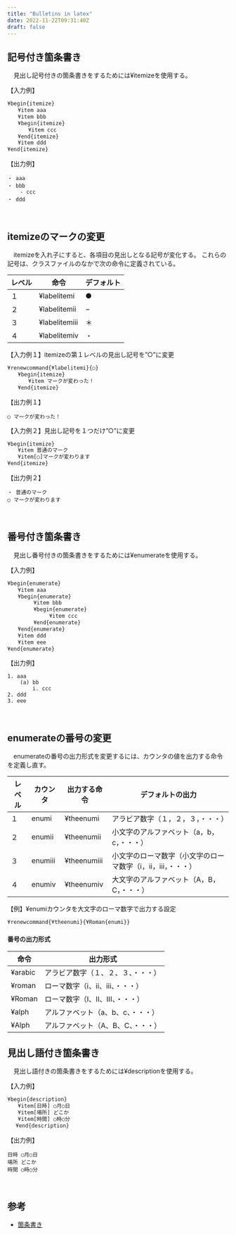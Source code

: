 ```yaml
---
title: "Bulletins in latex"
date: 2022-11-22T09:31:40Z
draft: false
---
```



## 記号付き箇条書き

　見出し記号付きの箇条書きをするためには¥itemizeを使用する。

【入力例】
```latex
¥begin{itemize}
　　¥item aaa
　　¥item bbb
　　¥begin{itemize}
　　　　¥item ccc
　　¥end{itemize}
　　¥item ddd
¥end{itemize}
```

【出力例】
```
・ aaa
・ bbb
    - ccc
・ ddd
```

<br>




## itemizeのマークの変更

　itemizeを入れ子にすると、各項目の見出しとなる記号が変化する。
これらの記号は、クラスファイルのなかで次の命令に定義されている。

|レベル|命令|デフォルト|
| --- | --- | --- |
|１|¥labelitemi|●|
|２|¥labelitemii|−|
|３|¥labelitemiii|＊|
|４|¥labelitemiv|・|

【入力例１】itemizeの第１レベルの見出し記号を”○”に変更
```latex
¥renewcommand{¥labelitemi}{○}
　　¥begin{itemize}
　　　　¥item マークが変わった！
　　¥end{itemize}
```

【出力例１】
```
○ マークが変わった！
```


【入力例２】見出し記号を１つだけ”○”に変更
```latex
¥begin{itemize}
　　¥item 普通のマーク
　　¥item[○]マークが変わります
¥end{itemize}
```

【出力例２】
```
・ 普通のマーク
○ マークが変わります
```

<br>




## 番号付き箇条書き

　見出し番号付きの箇条書きをするためには¥enumerateを使用する。

【入力例】

```latex
¥begin{enumerate}
　　¥item aaa
　　¥begin{enumerate}
　　　　　¥item bbb
　　　　　¥begin{enumerate}
　　　　　　　　¥item ccc
　　　　　¥end{enumerate}
　　¥end{enumerate}
　　¥item ddd
　　¥item eee
¥end{enumerate}
```

【出力例】
```
1. aaa
    (a) bb
        i. ccc
2. ddd
3. eee
```

<br>




## enumerateの番号の変更

　enumerateの番号の出力形式を変更するには、カウンタの値を出力する命令を定義し直す。

|レベル|カウンタ|出力する命令|デフォルトの出力|
| --- | --- | --- | --- |
|１|enumi|¥theenumi|アラビア数字（１，２，３，・・・）|
|２|enumii|¥theenumii|小文字のアルファベット（a，b，c，・・・）|
|３|enumiii|¥theenumiii|小文字のローマ数字（小文字のローマ数字（ⅰ，ⅱ，ⅲ，・・・）|
|４|enumiv|¥theenumiv|大文字のアルファベット（A，B，C，・・・）|

【例】¥enumiカウンタを大文字のローマ数字で出力する設定

```latex
¥renewcommand{¥theenumi}{¥Roman{enumi}}
```

#### 番号の出力形式
|命令|出力形式|
| --- | --- |
|¥arabic|アラビア数字（１、２、３、・・・）|
|¥roman|ローマ数字（ⅰ、ⅱ、ⅲ、・・・）|
|¥Roman|ローマ数字（Ⅰ、Ⅱ、Ⅲ、・・・）|
|¥alph|アルファベット（a、b、c、・・・）|
|¥Alph|アルファベット（A、B、C、・・・）|


## 見出し語付き箇条書き

　見出し語付きの箇条書きをするためには¥descriptionを使用する。

【入力例】

```latex
¥begin{description}
　　¥item[日時] ○月○日
　　¥item[場所] どこか
　　¥item[時間] ○時○分
　 ¥end{description}
```

【出力例】

```
日時 ○月○日
場所 どこか
時間 ○時○分
```

<br>


## 参考
- [箇条書き](http://www3.otani.ac.jp/fkdsemi/pLaTeX_manual/kajyo.html)
